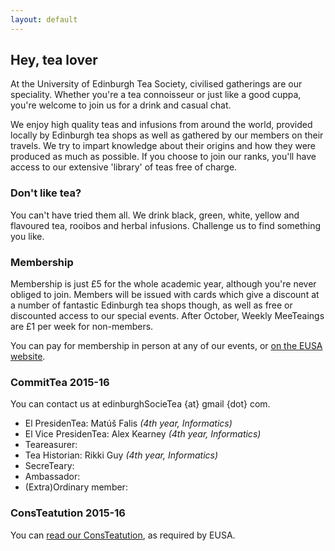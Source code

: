 ```yaml
---
layout: default
---
```


## Hey, tea lover

At the University of Edinburgh Tea Society, civilised gatherings are our speciality.  Whether you're a tea connoisseur or just like a good cuppa, you're welcome to join us for a drink and casual chat.

We enjoy high quality teas and infusions from around the world, provided locally by Edinburgh tea shops as well as gathered by our members on their travels.  We try to impart knowledge about their origins and how they were produced as much as possible.  If you choose to join our ranks, you'll have access to our extensive 'library' of teas free of charge.

### Don't like tea?

You can't have tried them all.  We drink black, green, white, yellow and flavoured tea, rooibos and herbal infusions.  Challenge us to find something you like.
                        
### Membership

Membership is just £5 for the whole academic year, although you're never obliged to join.  Members will be issued with cards which give a discount at a number of fantastic Edinburgh tea shops though, as well as free or discounted access to our special events.  After October, Weekly MeeTeaings are &pound;1 per week for non-members.

You can pay for membership in person at any of our events, or <a href="http://www.eusa.ed.ac.uk/societies/society/SocieTea/">on the EUSA website</a>.</p>
                        
### CommitTea 2015-16

You can contact us at edinburghSocieTea {at} gmail {dot} com.
                        
* El PresidenTea: Matúš Falis _(4th year, Informatics)_
* El Vice PresidenTea: Alex Kearney _(4th year, Informatics)_
* Teareasurer:
* Tea Historian: Rikki Guy _(4th year, Informatics)_
* SecreTeary:
* Ambassador:
* (Extra)Ordinary member:

### ConsTeatution 2015-16

You can [read our ConsTeatution](#), as required by EUSA.